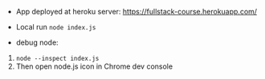 * App deployed at heroku server: 
https://fullstack-course.herokuapp.com/

* Local run `node index.js`

* debug node: 
1. `node --inspect index.js` 
1. Then open node.js icon in Chrome dev console
